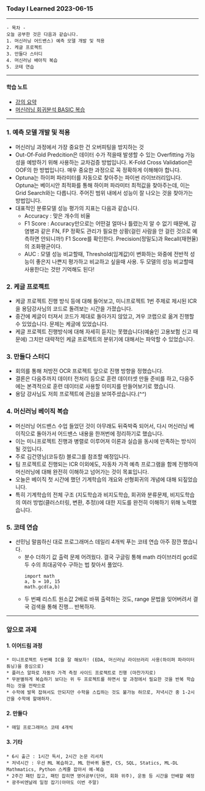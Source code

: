 ### Today I Learned 2023-06-15
---

```
- 목차 -
오늘 공부한 것은 다음과 같습니다. 
1. 머신러닝 어드밴스) 예측 모델 개발 및 적용
2. 케글 프로젝트
3. 만들다 스터디
4. 머신러닝 배아직 복습
5. 코테 연습
```
---

#### 학습 노트 
 - [강의 요약](https://www.notion.so/0615-ae70d55613a541cb8c17dde12859cbf3)
 - [머신러닝 회귀분석 BASIC 복습](https://www.notion.so/day01-e0bfb6d719104f3d8082f00c43ef53cb)

---
### 1. 예측 모델 개발 및 적용
 - 머신러닝 과정에서 가장 중요한 건 오버피팅을 방지하는 것
 - Out-Of-Fold Predcition은 데이터 수가 적을때 발생할 수 있는 Overfitting 가능성을 예방하기 위해 사용하는 교차검증 방법입니다. K-Fold Cross Validation은 OOF의 한 방법입니다. 매우 중요한 과정으로 꼭 정확하게 이해해야 합니다.
 - Optuna는 하이퍼 파라미터를 자동으로 찾아주는 파이썬 라이브러리입니다. Optuna는 베이시안 최적화를 통해 하이퍼 파라미터 최적값을 찾아주는데, 이는 Grid Search와는 다릅니다. 주어진 범위 내에서 성능이 잘 나오는 것을 찾아가는 방법입니다. 
 - 대표적인 분류모델 성능 평가의 지표는 다음과 같습니다.
    * Accuracy : 맞은 개수의 비율
    * F1 Score : Accuracy만으로는 어떤걸 얼마나 틀렸는지 알 수 없기 때문에, 감염병과 같은 FN, FP 정확도 관리가 필요한 상황(걸린 사람을 안 걸린 것으로 예측하면 안되니까!) F1 Score를 확인한다. Precision(정밀도)과 Recall(재현율)의 조화평균이다. 
    * AUC : 모델 성능 비교할때, Threshold(임계값)이 변화하는 와중에 전반적 성능이 좋은지 나쁜지 평가하고 비교하고 싶을때 사용. 두 모델의 성능 비교할때 사용한다는 것만 기억해도 된다!

### 2. 케글 프로젝트 
 - 케글 프로젝트 진행 방식 등에 대해 들어보고, 미니프로젝트 1번 주제로 제시된 ICR을 용담강사님의 코드로 돌려보는 시간을 가졌습니다.
 - 중간에 케글이 터져서 코드가 제대로 돌아가지 않았고, 겨우 코랩으로 옮겨 진행할 수 있었습니다. 문제는 케글에 있었습니다.
 - 케글 프로젝트 진행방식에 대해 자세히 듣지는 못했습니다(예술인 고용보험 신고 때문에) 그치만 대략적인 케글 프로젝트의 분위기에 대해서는 파악할 수 있었습니다. 

### 3. 만들다 스터디
 - 회의를 통해 처방전 OCR 프로젝트 앞으로 진행 방향을 정했습니다. 
 - 결론은 다음주까지 데이터 전처리 등으로 훈련 데이터셋 만들 준비를 하고, 다음주에는 본격적으로 훈련 데이터로 사용할 이미지를 만들어보기로 했습니다. 
 - 용담 강사님도 저희 프로젝트에 관심을 보여주셨습니다.(^^)

### 4. 머신러닝 베이직 복습
 - 머신러닝 어드밴스 수업 들었던 것이 아무래도 뒤죽박죽 되어서, 다시 머신러닝 베이직으로 돌아가서 어드밴스 내용을 한꺼번에 정리하기로 했습니다.
 - 이는 미니프로젝트 진행과 병렬로 이루어져 이론과 실습을 동시에 만족하는 방식이 될 것입니다.
 - 주로 김건영님(코듀킹) 블로그를 참조할 예정입니다. 
 - 팀 프로젝트로 진행되는 ICR 이외에도, 자동차 가격 예측 프로그램을 함께 진행하여 머신러닝에 대해 완전히 이해하고 넘어가는 것이 목표입니다.
 - 오늘은 베이직 첫 시간에 했던 기계학습의 개요와 선형회귀의 개념에 대해 되짚었습니다. 
 - 특히 기계학습의 전체 구조 (지도학습과 비지도학습, 회귀와 분류문제, 비지도학습의 여러 방법(클러스터링, 변환, 추정))에 대한 지도를 완전히 이해하기 위해 노력했습니다.

### 5. 코테 연습
 - 선민님 말씀하신 대로 프로그래머스 데일리 4개씩 푸는 코테 연습 아주 잠깐 했습니다.
     * 분수 더하기 값 출력 문제 어려웠다. 결국 구글링 통해 math 라이브러리 gcd로 두 수의 최대공약수 구하는 법 찾아서 풀었다.
        ```
        import math
        a, b = 10, 15
        math.gcd(a,b)
        ```
     * 두 번째 리스트 원소값 2배로 바꿔 출력하는 것도, range 문법을 잊어버려서 결국 검색을 통해 진행... 반복하자.

---

### 앞으로 과제 
#### 1. 이어드림 과정 
    * 미니프로젝트 두번째 IC을 잘 해보자! (EDA, 머신러닝 라이브러리 사용(하이퍼 파라미터 튜닝)을 중심으로)
    * 플러스 알파로 자동차 가격 측정 사이드 프로젝트로 진행 (마찬가지로)
    * 무분별하게 복습하기 보다는 위 두 프로젝트를 하면서 앞 과정에서 필요한 것을 반복 학습하는 것을 전략으로
    * 수학에 발목 잡혀서도 안되지만 수학을 스킵하는 것도 불가능 하므로, 저녁시간 중 1-2시간을 수학에 할애하자. 

#### 2. 만들다
    * 매일 프로그래머스 코테 4개씩

#### 3. 기타
    * 6시 출근 : 1시간 독서, 2시간 논문 리서치 
    * 저녁시간 : 우선 ML 복습하고, ML 한바퀴 돌면, CS, SQL, Statics, ML-DL Mathmatics, Python 스케쥴 잡아서 예-복습
    * 2주간 패턴 잡고, 패턴 잡히면 영어공부(단어, 회화 위주), 운동 등 시간을 안배할 예정
    * 광주비엔날레 일정 잡기(아마도 이번 주말)